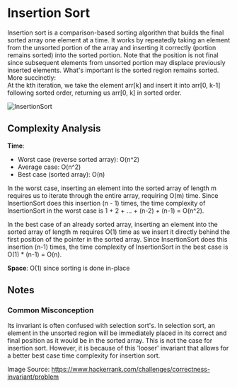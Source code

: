# Insertion Sort

Insertion sort is a comparison-based sorting algorithm that builds the final sorted array one element at a
time. It works by repeatedly taking an element from the unsorted portion of the array and 
inserting it correctly (portion remains sorted) into the sorted portion. Note that the position is not final 
since subsequent elements from unsorted portion may displace previously inserted elements. What's important is 
the sorted region remains sorted. More succinctly: <br>
At the kth iteration, we take the element arr[k] and insert
it into arr[0, k-1] following sorted order, returning us arr[0, k] in sorted order.

![InsertionSort](../../../../assets/InsertionSort.png)

## Complexity Analysis
**Time**:
  - Worst case (reverse sorted array): O(n^2)
  - Average case: O(n^2)
  - Best case (sorted array): O(n)

In the worst case, inserting an element into the sorted array of length m requires us to iterate through the
entire array, requiring O(m) time. Since InsertionSort does this insertion (n - 1) times, the time complexity
of InsertionSort in the worst case is 1 + 2 + ... + (n-2) + (n-1) = O(n^2).

In the best case of an already sorted array, inserting an element into the sorted array of length m requires
O(1) time as we insert it directly behind the first position of the pointer in the sorted array. Since InsertionSort
does this insertion (n-1) times, the time complexity of InsertionSort in the best case is O(1) * (n-1) = O(n).

**Space**: O(1) since sorting is done in-place

## Notes
### Common Misconception
Its invariant is often confused with selection sort's. In selection sort, an element in the unsorted region will 
be immediately placed in its correct and final position as it would be in the sorted array. This is not the case
for insertion sort. However, it is because of this 'looser' invariant that allows for a better best case time complexity
for insertion sort.

Image Source: https://www.hackerrank.com/challenges/correctness-invariant/problem